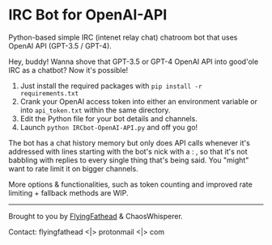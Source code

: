 # IRC Bot for OpenAI-API
Python-based simple IRC (intenet relay chat) chatroom bot that uses OpenAI API (GPT-3.5 / GPT-4).

Hey, buddy! Wanna shove that GPT-3.5 or GPT-4 OpenAI API into good'ole IRC as a chatbot? Now it's possible!

1. Just install the required packages with `pip install -r requirements.txt`
2. Crank your OpenAI access token into either an environment variable or into `api_token.txt` within the same directory.
3. Edit the Python file for your bot details and channels.
4. Launch `python IRCbot-OpenAI-API.py` and off you go!

The bot has a chat history memory but only does API calls whenever it's addressed with lines starting with the bot's nick with a  : , so that it's not babbling with replies to every single thing that's being said. You "might" want to rate limit it on bigger channels.

More options & functionalities, such as token counting and improved rate limiting + fallback methods are WIP.

---
Brought to you by [FlyingFathead](https://github.com/FlyingFathead) & ChaosWhisperer. 

Contact: flyingfathead <|> protonmail <|> com
